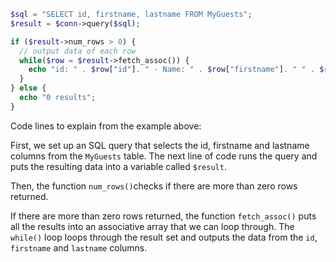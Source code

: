 ```php
$sql = "SELECT id, firstname, lastname FROM MyGuests";
$result = $conn->query($sql);

if ($result->num_rows > 0) {
  // output data of each row
  while($row = $result->fetch_assoc()) {
    echo "id: " . $row["id"]. " - Name: " . $row["firstname"]. " " . $row["lastname"]. "<br>";
  }
} else {
  echo "0 results";
}
```

Code lines to explain from the example above:

First, we set up an SQL query that selects the id, firstname and lastname columns from the `MyGuests` table. The next line of code runs the query and puts the resulting data into a variable called `$result`.

Then, the function `num_rows()`checks if there are more than zero rows returned.

If there are more than zero rows returned, the function `fetch_assoc()` puts all the results into an associative array that we can loop through. The `while()` loop loops through the result set and outputs the data from the `id`, `firstname` and `lastname` columns.